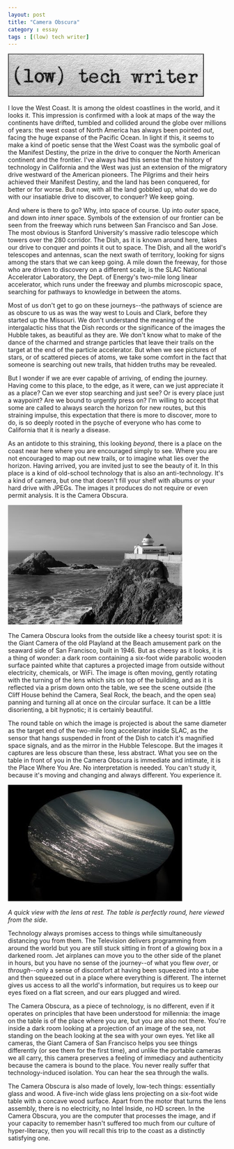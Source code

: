 ```yaml
---
layout: post
title: "Camera Obscura"
category : essay
tags : [(low) tech writer]
---
```

[![low tech writer](/assets/ltw/header14.jpg)](http://lowtechwriter.com)

I love the West Coast. It is among the oldest coastlines in the world, and it looks it. This impression is confirmed with a look at maps of the way the continents have drifted, tumbled and collided around the globe over millions of years: the west coast of North America has always been pointed *out*, facing the huge expanse of the Pacific Ocean. In light if this, it seems to make a kind of poetic sense that the West Coast was the symbolic goal of the Manifest Destiny, the prize in the drive to conquer the North American continent and the frontier. I've always had this sense that the history of technology in California and the West was just an extension of the migratory drive westward of the American pioneers. The Pilgrims and their heirs achieved their Manifest Destiny, and the land has been conquered, for better or for worse. But now, with all the land gobbled up, what do we do with our insatiable drive to discover, to conquer? We keep going.

And where is there to go? Why, into space of course. Up into *outer* space, and down into *inner* space. Symbols of the extension of our frontier can be seen from the freeway which runs between San Francisco and San Jose. The most obvious is Stanford University's massive radio telescope which towers over the 280 corridor. The Dish, as it is known around here, takes our drive to conquer and points it out to space. The Dish, and all the world's telescopes and antennas, scan the next swath of territory, looking for signs among the stars that we can keep going. A mile down the freeway, for those who are driven to discovery on a different scale, is the SLAC National Accelerator Laboratory, the Dept. of Energy's two-mile long linear accelerator, which runs under the freeway and plumbs microscopic space, searching for pathways to knowledge in between the atoms.

Most of us don't get to go on these journeys--the pathways of science are as obscure to us as was the way west to Louis and Clark, before they started up the Missouri. We don't understand the meaning of the intergalactic hiss that the Dish records or the significance of the images the Hubble takes, as beautiful as they are. We don't know what to make of the dance of the charmed and strange particles that leave their trails on the target at the end of the particle accelerator. But when we see pictures of stars, or of scattered pieces of atoms, we take some comfort in the fact that someone is searching out new trails, that hidden truths may be revealed.

But I wonder if we are ever capable of arriving, of ending the journey. Having come to this place, to the edge, as it were, can we just appreciate it as a place? Can we ever stop searching and just see? Or is every place just a waypoint? Are we bound to urgently press on? I'm willing to accept that some are called to always search the horizon for new routes, but this straining impulse, this expectation that there is more to discover, more to do, is so deeply rooted in the psyche of everyone who has come to California that it is nearly a disease.

As an antidote to this straining, this looking *beyond*, there is a place on the coast near here where you are encouraged simply to see. Where you are not encouraged to map out new trails, or to imagine what lies over the horizon. Having arrived, you are invited just to see the beauty of it. In this place is a kind of old-school technology that is also an anti-technology. It's a kind of camera, but one that doesn't fill your shelf with albums or your hard drive with JPEGs. The images it produces do not require or even permit analysis. It is the Camera Obscura.

[![Giant Camera](/assets/ltw/giantcamera.jpg)](/assets/ltw/giantcamerabg.jpg)

The Camera Obscura looks from the outside like a cheesy tourist spot: it is the Giant Camera of the old Playland at the Beach amusement park on the seaward side of San Francisco, built in 1946. But as cheesy as it looks, it is a thing of wonder: a dark room containing a six-foot wide parabolic wooden surface painted white that captures a projected image from outside without electricity, chemicals, or WiFi. The image is often moving, gently rotating with the turning of the lens which sits on top of the building, and as it is reflected via a prism down onto the table, we see the scene outside (the Cliff House behind the Camera, Seal Rock, the beach, and the open sea) panning and turning all at once on the circular surface. It can be a little disorienting, a bit hypnotic; it is certainly beautiful.

The round table on which the image is projected is about the same diameter as the target end of the two-mile long accelerator inside SLAC, as the sensor that hangs suspended in front of the Dish to catch it's magnified space signals, and as the mirror in the Hubble Telescope. But the images it captures are less obscure than these, less abstract. What you see on the table in front of you in the Camera Obscura is immediate and intimate, it is the Place Where You Are. No interpretation is needed. You can't study it, because it's moving and changing and always different. You experience it. 

[![Giant Camera](/assets/ltw/obscurasea.jpg)](/assets/ltw/obscuraseabg.jpg)

*A quick view with the lens at rest. The table is perfectly round, here viewed from the side.*

Technology always promises access to things while simultaneously distancing you from them. The Television delivers programming from around the world but you are still stuck sitting in front of a glowing box in a darkened room. Jet airplanes can move you to the other side of the planet in hours, but you have no sense of the journey--of what you flew *over*, or *through*--only a sense of discomfort at having been squeezed into a tube and then squeezed out in a place where everything is different. The internet gives us access to all the world's information, but requires us to keep our eyes fixed on a flat screen, and our ears plugged and wired.

The Camera Obscura, as a piece of technology, is no different, even if it operates on principles that have been understood for millennia: the image on the table is of the place where you are, but you are also not there. You're inside a dark room looking at a projection of an image of the sea, not standing on the beach looking at the sea with your own eyes. Yet like all cameras, the Giant Camera of San Francisco helps you see things differently (or see them for the first time), and unlike the portable cameras we all carry, this camera preserves a feeling of immediacy and authenticity because the camera is bound to the place. You never really suffer that technology-induced isolation. You can hear the sea through the walls.

The Camera Obscura is also made of lovely, low-tech things: essentially glass and wood. A five-inch wide glass lens projecting on a six-foot wide table with a concave wood surface. Apart from the motor that turns the lens assembly, there is no electricity, no Intel Inside, no HD screen.  In the Camera Obscura, you are the computer that processes the image, and if your capacity to remember hasn't suffered too much from our culture of hyper-literacy, then you will recall this trip to the coast as a distinctly satisfying one.

